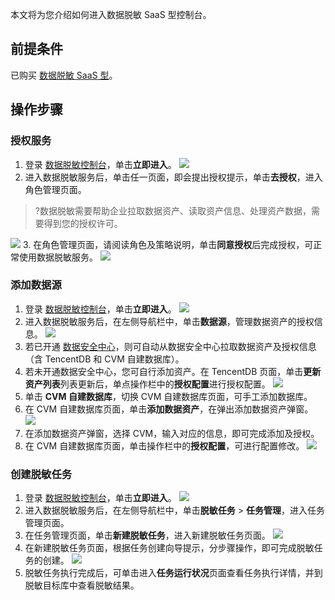 本文将为您介绍如何进入数据脱敏 SaaS 型控制台。

## 前提条件
已购买 [数据脱敏 SaaS 型](https://cloud.tencent.com/document/product/882/20024#.E6.95.B0.E6.8D.AE.E8.84.B1.E6.95.8F-saas-.E5.9E.8B)。

## 操作步骤
### 授权服务
1. 登录 [数据脱敏控制台](https://console.cloud.tencent.com/dmask)，单击**立即进入**。
![](https://main.qcloudimg.com/raw/60a319796a70211e29bfcba394e2f7e7.png)
2. 进入数据脱敏服务后，单击任一页面，即会提出授权提示，单击**去授权**，进入角色管理页面。
>?数据脱敏需要帮助企业拉取数据资产、读取资产信息、处理资产数据，需要得到您的授权许可。
>
![](https://main.qcloudimg.com/raw/2caf51b7963a072abfc82d7dedc1cae3.png)
3. 在角色管理页面，请阅读角色及策略说明，单击**同意授权**后完成授权，可正常使用数据脱敏服务。
![](https://main.qcloudimg.com/raw/b73c1157403b4848bcdcbf130a422cf5.png)

### 添加数据源
1. 登录 [数据脱敏控制台](https://console.cloud.tencent.com/dmask)，单击**立即进入**。
![](https://main.qcloudimg.com/raw/60a319796a70211e29bfcba394e2f7e7.png)
2. 进入数据脱敏服务后，在左侧导航栏中，单击**数据源**，管理数据资产的授权信息。
![](https://main.qcloudimg.com/raw/1dff53b6a0726da1ca7ab21c2437498a.png)
3. 若已开通 [数据安全中心](https://cloud.tencent.com/document/product/1087/35082)，则可自动从数据安全中心拉取数据资产及授权信息（含 TencentDB 和 CVM 自建数据库）。
4. 若未开通数据安全中心，您可自行添加资产。在 TencentDB 页面，单击**更新资产列表**列表更新后，单点操作栏中的**授权配置**进行授权配置。
![](https://main.qcloudimg.com/raw/37cddc4b7c6cafb67bfd865162101cd4.png)
5. 单击 **CVM 自建数据库**，切换 CVM 自建数据库页面，可手工添加数据库。
6. 在 CVM 自建数据库页面，单击**添加数据资产**，在弹出添加数据资产弹窗。
![](https://main.qcloudimg.com/raw/6c6cf95cc8273384ca876f61752b4d36.png)
7. 在添加数据资产弹窗，选择 CVM，输入对应的信息，即可完成添加及授权。
8. 在 CVM 自建数据库页面，单击操作栏中的**授权配置**，可进行配置修改。
![](https://main.qcloudimg.com/raw/bb94f63311d80fd628e8f8d09761290c.png)

### 创建脱敏任务
1. 登录 [数据脱敏控制台](https://console.cloud.tencent.com/dmask)，单击**立即进入**。
![](https://main.qcloudimg.com/raw/60a319796a70211e29bfcba394e2f7e7.png)
2. 进入数据脱敏服务后，在左侧导航栏中，单击**脱敏任务** > **任务管理**，进入任务管理页面。
3. 在任务管理页面，单击**新建脱敏任务**，进入新建脱敏任务页面。
![](https://main.qcloudimg.com/raw/9cd7ead63428b33ec99bafd7315f458d.png)
4. 在新建脱敏任务页面，根据任务创建向导提示，分步骤操作，即可完成脱敏任务的创建。
![](https://main.qcloudimg.com/raw/6e980e83077bd37393eebd83e6c85b35.png)
5. 脱敏任务执行完成后，可单击进入**任务运行状况**页面查看任务执行详情，并到脱敏目标库中查看脱敏结果。
